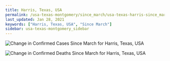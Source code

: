 ```yaml
---
title: Harris, Texas, USA
permalink: /usa-texas-montgomery/since_march/usa-texas-harris-since_march.html
last_updated: Jan 28, 2021
keywords: ["Harris, Texas, USA", "Since March"]
sidebar: usa-texas-montgomery_sidebar
---
```


![Change in Confirmed Cases Since March for Harris, Texas, USA](/covid_tracker/images/graphs/usa-texas-harris-delta_confirmed-since_march_graph.png)

![Change in Confirmed Deaths Since March for Harris, Texas, USA](/covid_tracker/images/graphs/usa-texas-harris-delta_deaths-since_march_graph.png)
